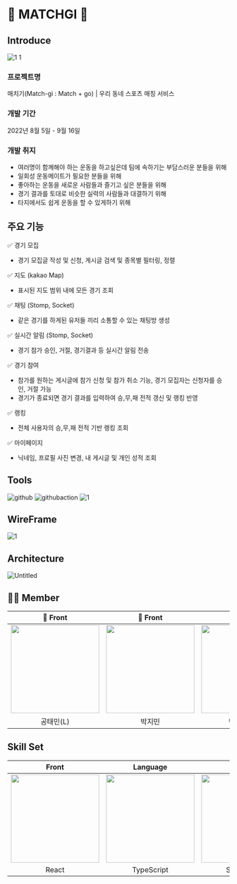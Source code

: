 <h1>🌟 MATCHGI 🌟</h1>

## Introduce

![1 1](https://user-images.githubusercontent.com/103014298/190076556-ef93d8f5-d99a-4427-a60e-29e70bb2c230.png)

### 프로젝트명

매치기(Match-gi : Match + go) | 우리 동네 스포츠 매칭 서비스

### 개발 기간

2022년 8월 5일 - 9월 16일

### 개발 취지

- 여러명이 함께해야 하는 운동을 하고싶은데 팀에 속하기는 부담스러운 분들을 위해
- 일회성 운동메이트가 필요한 분들을 위해
- 좋아하는 운동을 새로운 사람들과 즐기고 싶은 분들을 위해
- 경기 결과를 토대로 비슷한 실력의 사람들과 대결하기 위해
- 타지에서도 쉽게 운동을 할 수 있게하기 위해

## 주요 기능

✅ 경기 모집
- 경기 모집글 작성 및 신청, 게시글 검색 및 종목별 필터링, 정렬

✅ 지도 (kakao Map)
- 표시된 지도 범위 내에 모든 경기 조회

✅ 채팅 (Stomp, Socket)
- 같은 경기를 하게된 유저들 끼리 소통할 수 있는 채팅방 생성

✅ 실시간 알림 (Stomp, Socket)
- 경기 참가 승인, 거절, 경기결과 등 실시간 알림 전송


✅ 경기 참여
- 참가를 원하는 게시글에 참가 신청 및 참가 취소 기능, 경기 모집자는 신청자를 승인, 거절 가능
- 경기가 종료되면 경기 결과를 입력하여 승,무,패 전적 갱신 및 랭킹 반영

✅ 랭킹
- 전체 사용자의 승,무,패 전적 기반 랭킹 조회

✅ 마이페이지
- 닉네임, 프로필 사진 변경, 내 게시글 및 개인 성적 조회

## Tools
![github](https://user-images.githubusercontent.com/103014298/190316017-c8dd72bd-e4a3-408a-ad1f-91a9a2075947.png) ![githubaction](https://user-images.githubusercontent.com/103014298/190316019-80876c33-c15f-4f75-b4a9-cd908d24d736.png) ![1](https://user-images.githubusercontent.com/103014298/190172037-82bec154-cf63-48ec-8f10-dd04cdfb87ee.png)



## WireFrame

![1](https://user-images.githubusercontent.com/103014298/190074943-3c0042ee-bb59-4d0d-b00e-1a5da651d02a.png)

## Architecture

![Untitled](https://user-images.githubusercontent.com/103014298/189836424-1f173ec1-7f45-4da7-bb8f-69b5a01be578.png)

## 🧑‍💻 Member

<div align="center">

| 🧑 Front | 🧑 Front | 🧑 Back | 🧑 Back | 🧑 Back | 🧑 Design |
| :---: | :---: | :---: | :---: | :---: | :---: |
| [<img src= "https://avatars.githubusercontent.com/u/61547778?v=4" width = "200">](https://github.com/livemehere)| [<img src="https://avatars.githubusercontent.com/u/103014298?v=4" width = "200">](https://github.com/keepinblazing)| [<img src="https://avatars.githubusercontent.com/u/86733856?v=4" width = "200" >](https://github.com/PARKYUNJU)| [<img src="https://avatars.githubusercontent.com/u/107820746?v=4" width = "200">](https://github.com/Park-Tae-Woong)| [<img src= "https://avatars.githubusercontent.com/u/99013391?v=4" width = "200">](https://github.com/yougeun6021)|<img src= "https://d2u3dcdbebyaiu.cloudfront.net/uploads/atch_img/309/59932b0eb046f9fa3e063b8875032edd_crop.jpeg" width = "200">|
| 공태민(L) | 박지민 | 박윤주(VL) | 박태웅 | 신유근 | 강혜린 |

</div>

## Skill Set

<div align="center">

| Front | Language | Back | Database | IMDB | Design |
| :---: | :---: | :---: | :---: | :---: | :---: |
| <img src= "https://velog.velcdn.com/images/onezerokang/post/d75a6f50-540d-42f5-835f-2a894f329357/react.png" width = "200">| <img src="https://upload.wikimedia.org/wikipedia/commons/thumb/4/4c/Typescript_logo_2020.svg/220px-Typescript_logo_2020.svg.png" width = "200">| <img src="https://images.velog.io/images/galaxy/post/b501f325-1810-4e26-962e-e66ca0b94ca9/image.png" width = "200">| <img src="https://images.velog.io/images/bae_mung/post/2db5f978-3851-4b52-9242-8f1e9307755b/mysql.png" width = "200" >| <img src="https://comart.io/images/redis/card.png" width = "200" >|<img src="https://uploads-ssl.webflow.com/60290a9a361bbaf26db09526/60403c543eba873471ef5c32_figma.png" width = "200" >|
| React | TypeScript | Spring boot | MySQL | Redis | Figma |

</div>
